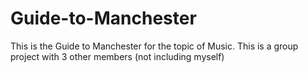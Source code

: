 # Guide-to-Manchester
This is the Guide to Manchester for the topic of Music. This is a group project with 3 other members (not including myself)
